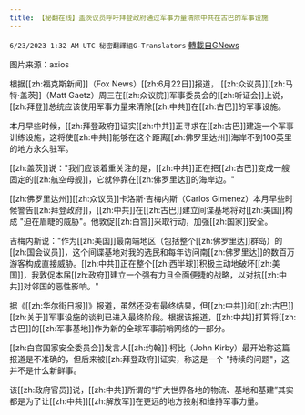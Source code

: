 ```yaml
---
title: 【秘翻在线】盖茨议员呼吁拜登政府通过军事力量清除中共在古巴的军事设施
---
```

`6/23/2023 1:32 AM UTC 秘密翻譯組G-Translators` [轉載自GNews](https://gnews.org/articles/1405418)

         

图片来源：axios

根据[[zh:福克斯新闻]]（Fox News）[[zh:6月22日]]报道， [[zh:众议员]][[zh:马特·盖茨]]（Matt Gaetz）周三在[[zh:众议院]]军事委员会的[[zh:听证会]]上说，[[zh:拜登]]总统应该使用军事力量来清除[[zh:中共]]在[[zh:古巴]]的军事设施。

本月早些时候，[[zh:拜登政府]]证实[[zh:中共]]正寻求在[[zh:古巴]]建造一个军事训练设施，这将使[[zh:中共]]能够在这个距离[[zh:佛罗里达州]]海岸不到100英里的地方永久驻军。

[[zh:盖茨]]说："我们应该着重关注的是，[[zh:中共]]正在把[[zh:古巴]]变成一艘固定的[[zh:航空母舰]]，它就停靠在[[zh:佛罗里达]]的海岸边。"

[[zh:佛罗里达州]][[zh:众议员]]卡洛斯·吉梅内斯（Carlos Gimenez）本月早些时候警告[[zh:拜登政府]]，[[zh:中共]]在[[zh:古巴]]建立间谍基地将对[[zh:美国]]构成 "迫在眉睫的威胁"。他敦促[[zh:白宫]]采取行动，加强[[zh:国家]]安全。

吉梅内斯说："作为[[zh:美国]]最南端地区（包括整个[[zh:佛罗里达]]群岛）的[[zh:国会议员]]，这个间谍基地对我的选民和每年访问南[[zh:佛罗里达]]的数百万游客构成直接威胁。[[zh:中共]]正在整个[[zh:西半球]]积极主动地破坏[[zh:美国]]，我敦促本届[[zh:政府]]建立一个强有力且全面便捷的战略，以对抗[[zh:中共]]对邻国的恶性影响。"

据《[[zh:华尔街日报]]》报道，虽然还没有最终结果，但[[zh:中共]]和[[zh:古巴]][[zh:关于]]军事设施的谈判已进入最终阶段。根据该报道，[[zh:中共]]打算将[[zh:古巴]]的[[zh:军事基地]]作为新的全球军事前哨网络的一部分。

[[zh:白宫国家安全委员会]]发言人[[zh:约翰]]·柯比（John Kirby）最开始称这篇报道是不准确的，但后来被[[zh:拜登政府]]证实，称这是一个 "持续的问题"，这并不是什么新鲜事。

该[[zh:政府官员]]说，[[zh:中共]]所谓的“扩大世界各地的物流、基地和基建”其实都是为了让[[zh:中共]][[zh:解放军]]在更远的地方投射和维持军事力量。

